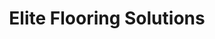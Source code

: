 ---
title: "Elite Flooring Solutions"
url: /overland-park/elite-flooring-solutions/
shop: flooring
---